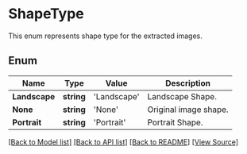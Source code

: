 ﻿# ShapeType
This enum represents shape type for the extracted images.

## Enum
Name | Type | Value | Description
------------ | ------------- | ------------- | -------------
**Landscape** | **string** | 'Landscape' | Landscape Shape.
**None** | **string** | 'None' | Original image shape.
**Portrait** | **string** | 'Portrait' | Portrait Shape.

[[Back to Model list]](../README.md#documentation-for-models) [[Back to API list]](../README.md#documentation-for-api-endpoints) [[Back to README]](../README.md) [[View Source]](../src/models/shapeType.ts)

